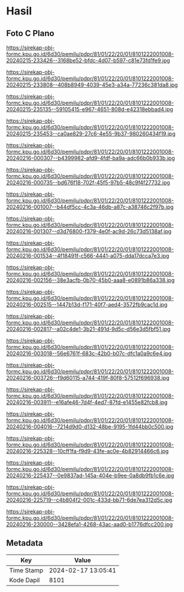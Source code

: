 # Hasil

## Foto C Plano

https://sirekap-obj-formc.kpu.go.id/6d30/pemilu/pdpr/81/01/22/20/01/8101222001008-20240215-233426--3168be52-bfdc-4d07-b597-c81e73fd1fe9.jpg

https://sirekap-obj-formc.kpu.go.id/6d30/pemilu/pdpr/81/01/22/20/01/8101222001008-20240215-233808--408b8949-4039-45e3-a34a-77236c381da8.jpg

https://sirekap-obj-formc.kpu.go.id/6d30/pemilu/pdpr/81/01/22/20/01/8101222001008-20240215-235135--59105415-e967-4651-808d-e42318ebbad4.jpg

https://sirekap-obj-formc.kpu.go.id/6d30/pemilu/pdpr/81/01/22/20/01/8101222001008-20240215-235453--ca0ae829-27c6-4e55-9b37-980260434f19.jpg

https://sirekap-obj-formc.kpu.go.id/6d30/pemilu/pdpr/81/01/22/20/01/8101222001008-20240216-000307--b4399982-afd9-4fdf-ba9a-adc66b0b933b.jpg

https://sirekap-obj-formc.kpu.go.id/6d30/pemilu/pdpr/81/01/22/20/01/8101222001008-20240216-000735--bd676f18-702f-45f5-97b5-48c9f4f27732.jpg

https://sirekap-obj-formc.kpu.go.id/6d30/pemilu/pdpr/81/01/22/20/01/8101222001008-20240216-001007--b44df5cc-4c3a-46db-a87c-a38746c2f97b.jpg

https://sirekap-obj-formc.kpu.go.id/6d30/pemilu/pdpr/81/01/22/20/01/8101222001008-20240216-001307--d3d76800-f379-4e0f-ac9d-26c73d5138af.jpg

https://sirekap-obj-formc.kpu.go.id/6d30/pemilu/pdpr/81/01/22/20/01/8101222001008-20240216-001534--4f18491f-c566-4441-a075-dda17dcca7e3.jpg

https://sirekap-obj-formc.kpu.go.id/6d30/pemilu/pdpr/81/01/22/20/01/8101222001008-20240216-002156--38e3acfb-0b70-45b0-aaa8-e0891b86a338.jpg

https://sirekap-obj-formc.kpu.go.id/6d30/pemilu/pdpr/81/01/22/20/01/8101222001008-20240216-002515--1447b13d-f171-40f7-aed4-3572fb9cac1d.jpg

https://sirekap-obj-formc.kpu.go.id/6d30/pemilu/pdpr/81/01/22/20/01/8101222001008-20240216-002817--a02c4de1-3b21-491d-9d5c-d56e3d5fbf51.jpg

https://sirekap-obj-formc.kpu.go.id/6d30/pemilu/pdpr/81/01/22/20/01/8101222001008-20240216-003018--56e6761f-683c-42b0-b07c-dfc1a0a9c6e4.jpg

https://sirekap-obj-formc.kpu.go.id/6d30/pemilu/pdpr/81/01/22/20/01/8101222001008-20240216-003726--f9d60115-a744-419f-80f8-57512f696938.jpg

https://sirekap-obj-formc.kpu.go.id/6d30/pemilu/pdpr/81/01/22/20/01/8101222001008-20240216-003911--e16afe46-7d4f-4ed7-87fd-e1455e82fcb8.jpg

https://sirekap-obj-formc.kpu.go.id/6d30/pemilu/pdpr/81/01/22/20/01/8101222001008-20240216-004016--7214d9d0-d132-48be-9195-1fd44bb0c500.jpg

https://sirekap-obj-formc.kpu.go.id/6d30/pemilu/pdpr/81/01/22/20/01/8101222001008-20240216-225328--10cff1fa-f9d9-43fe-ac0e-4b82914466c6.jpg

https://sirekap-obj-formc.kpu.go.id/6d30/pemilu/pdpr/81/01/22/20/01/8101222001008-20240216-225437--0e9837ad-145a-404e-b9ee-0a8db9fb1c6e.jpg

https://sirekap-obj-formc.kpu.go.id/6d30/pemilu/pdpr/81/01/22/20/01/8101222001008-20240216-225719--c4b804f2-001c-433d-bb71-6de7ea312d5c.jpg

https://sirekap-obj-formc.kpu.go.id/6d30/pemilu/pdpr/81/01/22/20/01/8101222001008-20240216-230000--3428efa1-4268-43ac-aad0-b1776dfcc200.jpg


## Metadata

| Key        | Value               |
| ---------- | ------------------- |
| Time Stamp | 2024-02-17 13:05:41 |
| Kode Dapil | 8101                |



